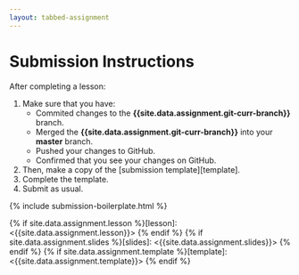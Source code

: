 ```yaml
---
layout: tabbed-assignment
---
```


# Submission Instructions

After completing a lesson:

1. Make sure that you have:
   - Commited changes to the **{{site.data.assignment.git-curr-branch}}** branch.
   - Merged the **{{site.data.assignment.git-curr-branch}}** into your **master** branch.
   - Pushed your changes to GitHub.
   - Confirmed that you see your changes on GitHub.
1. Then, make a copy of the [submission template][template].
1. Complete the template.
1. Submit as usual.

{% include submission-boilerplate.html %}

<!-- Don't edit links here, change them in _data/assignment.yml instead, -->

{% if site.data.assignment.lesson   %}[lesson]: <{{site.data.assignment.lesson}}>     {% endif %}
{% if site.data.assignment.slides   %}[slides]:   <{{site.data.assignment.slides}}>   {% endif %}
{% if site.data.assignment.template %}[template]: <{{site.data.assignment.template}}> {% endif %}
